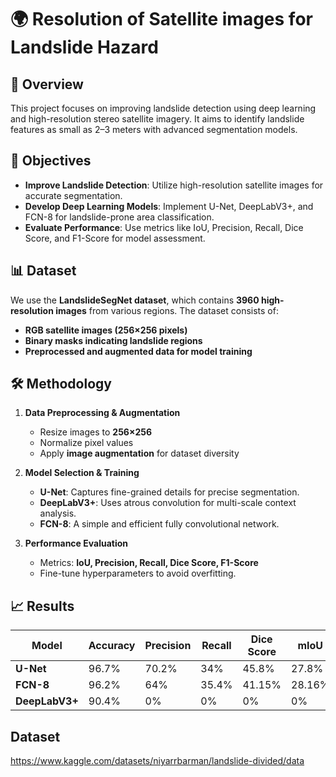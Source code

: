 # 🌍 Resolution of Satellite images for Landslide Hazard

## 📌 Overview
This project focuses on improving landslide detection using deep learning and high-resolution stereo satellite imagery. It aims to identify landslide features as small as 2–3 meters with advanced segmentation models.

## 🎯 Objectives
- **Improve Landslide Detection**: Utilize high-resolution satellite images for accurate segmentation.
- **Develop Deep Learning Models**: Implement U-Net, DeepLabV3+, and FCN-8 for landslide-prone area classification.
- **Evaluate Performance**: Use metrics like IoU, Precision, Recall, Dice Score, and F1-Score for model assessment.

## 📊 Dataset
We use the **LandslideSegNet dataset**, which contains **3960 high-resolution images** from various regions. The dataset consists of:
- **RGB satellite images (256×256 pixels)**
- **Binary masks indicating landslide regions**
- **Preprocessed and augmented data for model training**

## 🛠️ Methodology
1. **Data Preprocessing & Augmentation**
   - Resize images to **256×256**
   - Normalize pixel values
   - Apply **image augmentation** for dataset diversity

2. **Model Selection & Training**
   - **U-Net**: Captures fine-grained details for precise segmentation.
   - **DeepLabV3+**: Uses atrous convolution for multi-scale context analysis.
   - **FCN-8**: A simple and efficient fully convolutional network.

3. **Performance Evaluation**
   - Metrics: **IoU, Precision, Recall, Dice Score, F1-Score**
   - Fine-tune hyperparameters to avoid overfitting.

## 📈 Results
| Model        | Accuracy | Precision | Recall | Dice Score | mIoU |
|-------------|----------|-----------|--------|------------|------|
| **U-Net**   | 96.7%    | 70.2%     | 34%    | 45.8%      | 27.8% |
| **FCN-8**   | 96.2%    | 64%       | 35.4%  | 41.15%     | 28.16% |
| **DeepLabV3+** | 90.4% | 0%       | 0%     | 0%         | 0% |



## Dataset
https://www.kaggle.com/datasets/niyarrbarman/landslide-divided/data

